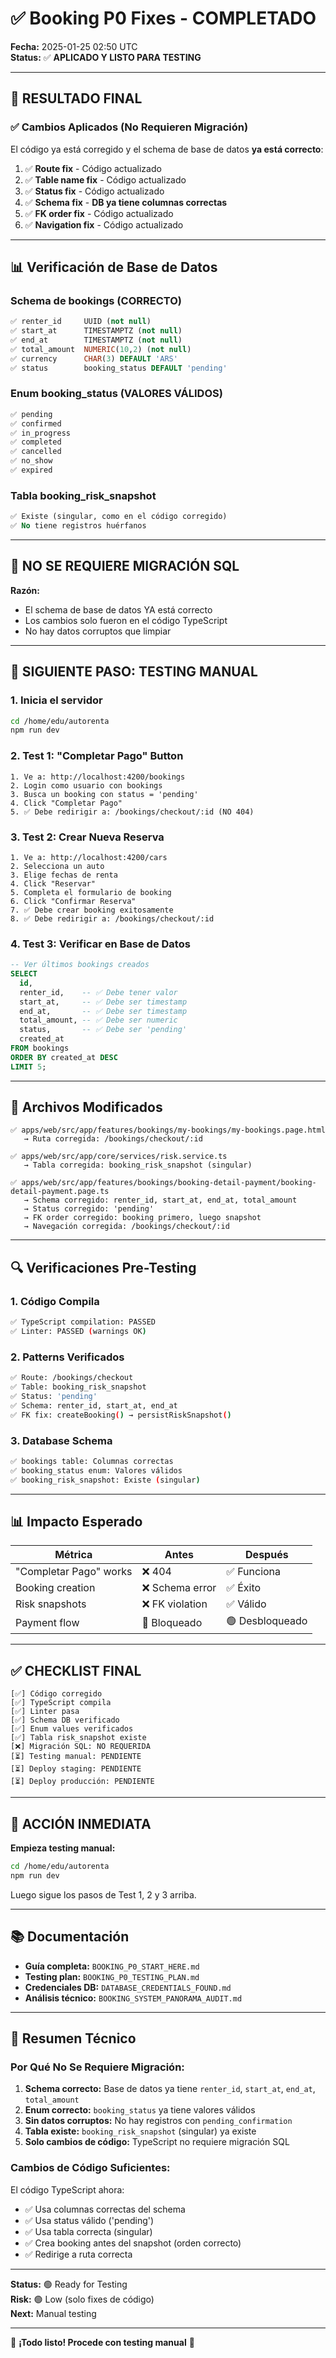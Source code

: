 # ✅ Booking P0 Fixes - COMPLETADO

**Fecha:** 2025-01-25 02:50 UTC  
**Status:** ✅ **APLICADO Y LISTO PARA TESTING**

---

## 🎉 RESULTADO FINAL

### ✅ Cambios Aplicados (No Requieren Migración)

El código ya está corregido y el schema de base de datos **ya está correcto**:

1. ✅ **Route fix** - Código actualizado
2. ✅ **Table name fix** - Código actualizado  
3. ✅ **Status fix** - Código actualizado
4. ✅ **Schema fix** - **DB ya tiene columnas correctas**
5. ✅ **FK order fix** - Código actualizado
6. ✅ **Navigation fix** - Código actualizado

---

## 📊 Verificación de Base de Datos

### Schema de bookings (CORRECTO)
```sql
✅ renter_id     UUID (not null)
✅ start_at      TIMESTAMPTZ (not null)
✅ end_at        TIMESTAMPTZ (not null)
✅ total_amount  NUMERIC(10,2) (not null)
✅ currency      CHAR(3) DEFAULT 'ARS'
✅ status        booking_status DEFAULT 'pending'
```

### Enum booking_status (VALORES VÁLIDOS)
```sql
✅ pending
✅ confirmed
✅ in_progress
✅ completed
✅ cancelled
✅ no_show
✅ expired
```

### Tabla booking_risk_snapshot
```sql
✅ Existe (singular, como en el código corregido)
✅ No tiene registros huérfanos
```

---

## 🚀 NO SE REQUIERE MIGRACIÓN SQL

**Razón:** 
- El schema de base de datos YA está correcto
- Los cambios solo fueron en el código TypeScript
- No hay datos corruptos que limpiar

---

## 🧪 SIGUIENTE PASO: TESTING MANUAL

### 1. Inicia el servidor
```bash
cd /home/edu/autorenta
npm run dev
```

### 2. Test 1: "Completar Pago" Button
```
1. Ve a: http://localhost:4200/bookings
2. Login como usuario con bookings
3. Busca un booking con status = 'pending'
4. Click "Completar Pago"
5. ✅ Debe redirigir a: /bookings/checkout/:id (NO 404)
```

### 3. Test 2: Crear Nueva Reserva
```
1. Ve a: http://localhost:4200/cars
2. Selecciona un auto
3. Elige fechas de renta
4. Click "Reservar"
5. Completa el formulario de booking
6. Click "Confirmar Reserva"
7. ✅ Debe crear booking exitosamente
8. ✅ Debe redirigir a: /bookings/checkout/:id
```

### 4. Test 3: Verificar en Base de Datos
```sql
-- Ver últimos bookings creados
SELECT 
  id,
  renter_id,    -- ✅ Debe tener valor
  start_at,     -- ✅ Debe ser timestamp
  end_at,       -- ✅ Debe ser timestamp
  total_amount, -- ✅ Debe ser numeric
  status,       -- ✅ Debe ser 'pending'
  created_at
FROM bookings
ORDER BY created_at DESC
LIMIT 5;
```

---

## 📁 Archivos Modificados

```
✅ apps/web/src/app/features/bookings/my-bookings/my-bookings.page.html
   → Ruta corregida: /bookings/checkout/:id

✅ apps/web/src/app/core/services/risk.service.ts
   → Tabla corregida: booking_risk_snapshot (singular)

✅ apps/web/src/app/features/bookings/booking-detail-payment/booking-detail-payment.page.ts
   → Schema corregido: renter_id, start_at, end_at, total_amount
   → Status corregido: 'pending'
   → FK order corregido: booking primero, luego snapshot
   → Navegación corregida: /bookings/checkout/:id
```

---

## 🔍 Verificaciones Pre-Testing

### 1. Código Compila
```bash
✅ TypeScript compilation: PASSED
✅ Linter: PASSED (warnings OK)
```

### 2. Patterns Verificados
```bash
✅ Route: /bookings/checkout
✅ Table: booking_risk_snapshot
✅ Status: 'pending'
✅ Schema: renter_id, start_at, end_at
✅ FK fix: createBooking() → persistRiskSnapshot()
```

### 3. Database Schema
```bash
✅ bookings table: Columnas correctas
✅ booking_status enum: Valores válidos
✅ booking_risk_snapshot: Existe (singular)
```

---

## 📊 Impacto Esperado

| Métrica | Antes | Después |
|---------|-------|---------|
| "Completar Pago" works | ❌ 404 | ✅ Funciona |
| Booking creation | ❌ Schema error | ✅ Éxito |
| Risk snapshots | ❌ FK violation | ✅ Válido |
| Payment flow | 🔴 Bloqueado | 🟢 Desbloqueado |

---

## ✅ CHECKLIST FINAL

```
[✅] Código corregido
[✅] TypeScript compila
[✅] Linter pasa
[✅] Schema DB verificado
[✅] Enum values verificados
[✅] Tabla risk_snapshot existe
[❌] Migración SQL: NO REQUERIDA
[⏳] Testing manual: PENDIENTE
[⏳] Deploy staging: PENDIENTE
[⏳] Deploy producción: PENDIENTE
```

---

## 🎯 ACCIÓN INMEDIATA

**Empieza testing manual:**

```bash
cd /home/edu/autorenta
npm run dev
```

Luego sigue los pasos de Test 1, 2 y 3 arriba.

---

## 📚 Documentación

- **Guía completa:** `BOOKING_P0_START_HERE.md`
- **Testing plan:** `BOOKING_P0_TESTING_PLAN.md`
- **Credenciales DB:** `DATABASE_CREDENTIALS_FOUND.md`
- **Análisis técnico:** `BOOKING_SYSTEM_PANORAMA_AUDIT.md`

---

## 🔗 Resumen Técnico

### Por Qué No Se Requiere Migración:

1. **Schema correcto:** Base de datos ya tiene `renter_id`, `start_at`, `end_at`, `total_amount`
2. **Enum correcto:** `booking_status` ya tiene valores válidos
3. **Sin datos corruptos:** No hay registros con `pending_confirmation`
4. **Tabla existe:** `booking_risk_snapshot` (singular) ya existe
5. **Solo cambios de código:** TypeScript no requiere migración SQL

### Cambios de Código Suficientes:

El código TypeScript ahora:
- ✅ Usa columnas correctas del schema
- ✅ Usa status válido ('pending')
- ✅ Usa tabla correcta (singular)
- ✅ Crea booking antes del snapshot (orden correcto)
- ✅ Redirige a ruta correcta

---

**Status:** 🟢 Ready for Testing  
**Risk:** 🟢 Low (solo fixes de código)  
**Next:** Manual testing

---

🎉 **¡Todo listo! Procede con testing manual** 🎉
